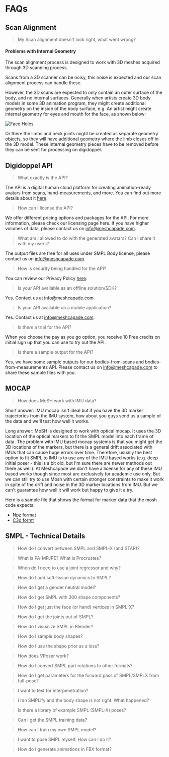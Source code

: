 # FAQs

## Scan Alignment

>  My Scan alignment doesn't look right, what went wrong?

#### Problems with Internal Geometry

The scan alignment process is designed to work with 3D meshes acquired through 3D scanning process. 

Scans from a 3D scanner can be noisy, this noise is expected and our scan alignment process can handle these. 

However, the 3D scans are expected to only contain an outer surface of the body, and no internal surfaces. Generally when artists create 3D body models in some 3D animation program, they might create additional geometry on the inside of the body surface, e.g.
An artist might create internal geometry for eyes and mouth for the face, as shown below:

![Face Holes](https://digidoppel.com/img/yes-no.png)

Or there the limbs and neck joints might be created as separate geometry objects, so they will have additional geometry where the limb closes off in the 3D model. 
These internal geometry pieces have to be removed before they can be sent for processing on digidoppel.

## Digidoppel API

> What exactly is the API?

The API is a digital human cloud platform for creating animation-ready avatars from scans, hand-measurements, and more. You can find out more details about it [here](https://meshcapade.com/infopages/api.html).

> How can I license the API?

We offer different pricing options and packages for the API. For more information, please check our licensing page here. If you have higher volumes of data, please contact us on info@meshcapade.com.

> What am I allowed to do with the generated avatars? Can I share it with my users?

The output files are free for all uses under SMPL Body license, please contact us on info@meshcapade.com.

> How is security being handled for the API?

You can review our Privacy Policy [here](https://info.meshcapade.com/faqs/api-privacy-policy).

> Is your API available as an offline solution/SDK?

Yes. Contact us at info@meshcapade.com.

> Is your API available on a mobile application?

Yes. Contact us at info@meshcapade.com.

> Is there a trial for the API?

When you choose the pay as you go option, you receive 10 Free credits on initial sign up that you can use to try out the API.

> Is there a sample output for the API?

Yes, we have some sample outputs for our bodies-from-scans and bodies-from-measurements API. Please  contact us on info@meshcapade.com to share these sample files with you.


## MOCAP

> How does MoSH work with IMU data?

Short answer: IMU mocap isn't ideal but if you have the 3D marker trajectories from the IMU system, how about you guys send us a sample of the data and we'll test how well it works.
 
Long answer: MoSH is designed to work with optical mocap. It uses the 3D location of the optical markers to fit the SMPL model into each frame of data. The problem with IMU based mocap systems is that you might get the 3D locations of the markers, but there is a general drift associated with IMUs that can cause huge errors over time. Therefore, usually the best option to fit SMPL to IMU is to use any of the IMU based works (e.g. deep initial poser - this is a bit old, but I'm sure there are newer methods out there as well). At Meshcapade we don't have a license for any of these IMU based works though since most are exclusively for academic use only. But we can still try to use Mosh with certain stronger constraints to make it work in spite of the drift and noise in the 3D marker locations from IMU. But we can't guarantee how well it will work  but happy to give it a try.
 
Here is a sample file that shows the format for marker data that the mosh code expects: 
 - [Npz format](https://drive.google.com/file/d/11tEf-WMwhpWI0fokznz3AqhTPz93S1z6/view?usp=sharing)
 - [C3d formt](https://drive.google.com/file/d/1yMon2dTiQO-mP2a4_XpYQ_skWjgxOO0h/view?usp=sharing)
 
 
## SMPL - Technical Details

> How do I convert between SMPL and SMPL-X (and STAR)? 


>  What is PA-MPJPE?  What is Procrustes?


> When do I need to use a joint regressor and why?


> How do I add soft-tissue dynamics to SMPL?


> How do I get a gender neutral model?


> How do I get SMPL with 300 shape components?


> How do I get just the face (or hand) vertices in SMPL-X?


> How do I get the joints out of SMPL?


> How do I visualize SMPL in Blender?


> How do I sample body shapes?

> How do I use the shape prior as a loss? 

> How does VPoser work?

> How do I convert SMPL part rotations to other formats?

> How do I get parameters for the forward pass of SMPL/SMPLX from full-pose?

> I want to test for interpenetration?

> I ran SMPLify and the body shape is not right. What happened?

> Is there a library of example SMPL (SMPL-X) poses?


> Can I get the SMPL training data?


> How can I train my own SMPL model?

> I want to pose SMPL myself.  How can I do it?

> How do I generate animations in FBX format?




